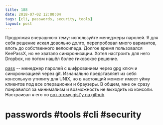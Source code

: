 ```yaml
---
title: 188
date: 2018-07-02 12:00:04
tags: [cli, passwords, security, tools]
layout: post
---
```


Продолжая вчерашнюю тему: используйте менеджеры паролей. Я для себя решение искал довольно долго, перепробовал много вариантов, влоть до собственного велосипеда. Долгое время пользовался KeePassX, но не хватало синхронизации. Хотел настроить для него Dropbox, но потом нашёл более гиковское решение.

[pass](https://www.passwordstore.org/) -- менеджер паролей с шифрованием через gpg ключ и синхронизацией через git. Изначально представляет из себя консольную утилиту для UNIX, но в настоящий момент имеет уйму клиентов под все операционки и браузеры. В общем, мне он сразу понравился за минимализм и возможность не выходить из консоли. Настраивал я его по [вот этому gist'у на github](https://gist.github.com/flbuddymooreiv/a4f24da7e0c3552942ff).

# passwords #tools #cli #security
